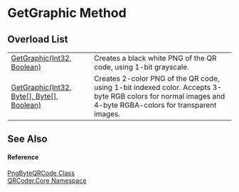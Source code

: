 # GetGraphic Method


## Overload List
<table>
<tr>
<td><a href="M_QRCoder_Core_PngByteQRCode_GetGraphic.md">GetGraphic(Int32, Boolean)</a></td>
<td>Creates a black white PNG of the QR code, using 1-bit grayscale.</td></tr>
<tr>
<td><a href="M_QRCoder_Core_PngByteQRCode_GetGraphic_1.md">GetGraphic(Int32, Byte[], Byte[], Boolean)</a></td>
<td>Creates 2-color PNG of the QR code, using 1-bit indexed color. Accepts 3-byte RGB colors for normal images and 4-byte RGBA-colors for transparent images.</td></tr>
</table>

## See Also


#### Reference
<a href="T_QRCoder_Core_PngByteQRCode.md">PngByteQRCode Class</a>  
<a href="N_QRCoder_Core.md">QRCoder.Core Namespace</a>  
